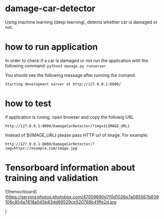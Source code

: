 # damage-car-detector
Using machine learning (deep learning),  detects whether car is damaged or not. 


# how to run application
In order to check if a car is damaged or not run the application with the following command: 
`python3 manage.py runserver`

You should see the following message after running the comand:

`Starting development server at http://127.0.0.1:8000/ `


# how to test 
if application is  runing, open browser and copy the followig URL

`http://127.0.0.1:8000/DamageCarDetector/?img=${IMAGE_URL}`

Instead of ${IMAGE_URL} please pass HTTP url of image. For example:

`http://127.0.0.1:8000/DamageCarDetector/?img=https://example.com/image.jpg`


# Tensorboard information about training and validation
![thensorboard](https://serving.photos.photobox.com/47059690d7f0d1026e7a085567b839106c854a7818a045b83dd69529ce520768b41ffe2d.jpg

)
